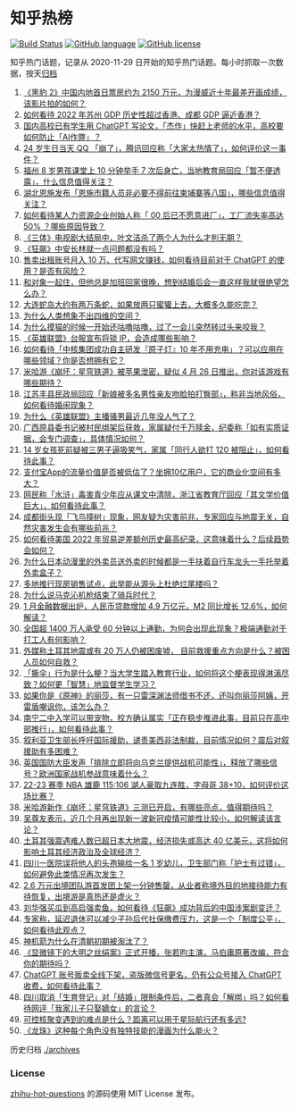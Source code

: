 # 知乎热榜
[![Build Status](https://github.com/ToWeLong/zhihu-hot-questions/workflows/CI/badge.svg)](https://github.com/ToWeLong/zhihu-hot-questions/actions)
[![GitHub language](https://img.shields.io/badge/language-golang-orange.svg)](https://golang.org/)
[![GitHub license](https://img.shields.io/github/license/ToWeLong/zhihu-hot-questions)](https://github.com/ToWeLong/zhihu-hot-questions/blob/main/LICENSE)

知乎热门话题，记录从 2020-11-29 日开始的知乎热门话题。每小时抓取一次数据，按天[归档](./archives)

<!-- BEGIN -->

1. [《黑豹 2》中国内地首日票房约为 2150 万元，为漫威近十年最差开画成绩，该影片拍的如何？](https://www.zhihu.com/question/582749295)
1. [如何看待 2022 年苏州 GDP 历史性超过香港、成都 GDP 逼近香港？](https://www.zhihu.com/question/582343412)
1. [国内高校已有学生用 ChatGPT 写论文，「杰作」快赶上老师的水平，高校要如何防止「AI作弊」？](https://www.zhihu.com/question/583132775)
1. [24 岁生日当天 QQ 「崩了」，腾讯回应称「大家太热情了」，如何评价这一事件？](https://www.zhihu.com/question/583144965)
1. [福州 8 岁男孩课堂上 10 分钟举手 7 次后身亡，当地教育局回应「暂不便透露」，什么信息值得关注？](https://www.zhihu.com/question/583135834)
1. [湖北恩施发布「恩施市籍人员非必要不得前往柬埔寨等八国」，哪些信息值得关注？](https://www.zhihu.com/question/582655146)
1. [如何看待某人力资源企业创始人称「 00 后已不愿意进厂」，工厂流失率高达 50% ？哪些原因导致？](https://www.zhihu.com/question/582925192)
1. [《三体》电视剧大结局中，叶文洁杀了两个人为什么才判无期？](https://www.zhihu.com/question/582301297)
1. [《狂飙》中安长林就一点问题都没有吗？](https://www.zhihu.com/question/581839339)
1. [售卖出租账号月入 10 万、代写网文赚钱，如何看待目前对于 ChatGPT 的使用？是否有风险？](https://www.zhihu.com/question/583129030)
1. [和对象一起住，但他总是加班回家很晚，想到结婚后会一直这样我就很绝望怎么办？](https://www.zhihu.com/question/581984563)
1. [大连蛇岛大约有两万条蛇，如果放两只蜜獾上去，大概多久能吃完？](https://www.zhihu.com/question/458741991)
1. [为什么人类想象不出四维的空间？](https://www.zhihu.com/question/40217873)
1. [为什么摸猫的时候一开始还咕噜咕噜，过了一会儿突然转过头来咬我？](https://www.zhihu.com/question/582624862)
1. [《英雄联盟》台服宣布将锁 IP，会造成哪些影响？](https://www.zhihu.com/question/583163266)
1. [如何看待「中核集团成功自主研发『原子灯』10 年不用充电」？可以应用在哪些领域？你是否想拥有它？](https://www.zhihu.com/question/583071413)
1. [米哈游《崩坏：星穹铁道》被苹果泄密，疑似 4 月 26 日推出，你对该游戏有哪些期待？](https://www.zhihu.com/question/583132303)
1. [江苏丰县民政局回应「新娘被多名男性亲友吻脸拍打臀部」，称非当地风俗，如何看待婚闹现象？](https://www.zhihu.com/question/583136134)
1. [为什么《英雄联盟》主播骚男最近几年没人气了？](https://www.zhihu.com/question/579015635)
1. [广西原县委书记被村民绑架后获救，家属疑付千万赎金，纪委称「如有实质证据，会专门调查」，具体情况如何？](https://www.zhihu.com/question/583155127)
1. [14 岁女孩死前疑被三男子逼吸笑气，家属「同行人欲打 120 被阻止」，如何看待此事？](https://www.zhihu.com/question/582927145)
1. [支付宝App的流量价值是否被低估了？坐拥10亿用户，它的商业化空间有多大？](https://www.zhihu.com/question/583135778)
1. [网民称「水浒」毒害青少年应从课文中清除，浙江省教育厅回应「其文学价值巨大」，如何看待此事？](https://www.zhihu.com/question/583149174)
1. [成都街头现「飞鸟撞树」现象，网友疑为灾害前兆，专家回应与地震无关，自然灾害发生会有哪些前兆？](https://www.zhihu.com/question/582984370)
1. [如何看待美国 2022 年贸易逆差额创历史最高纪录，这意味着什么？后续趋势会如何？](https://www.zhihu.com/question/582933346)
1. [为什么日本动漫里的外卖员送外卖的时候都是一手扶着自行车龙头一手托举着外卖盒子？](https://www.zhihu.com/question/582800097)
1. [多地推行现房销售试点，此举能从源头上杜绝烂尾楼吗？](https://www.zhihu.com/question/583035396)
1. [为什么说马克沁机枪结束了骑兵时代？](https://www.zhihu.com/question/525995577)
1. [1 月金融数据出炉，人民币贷款增加 4.9 万亿元，M2 同比增长 12.6%，如何解读？](https://www.zhihu.com/question/583202284)
1. [全国超 1400 万人承受 60 分钟以上通勤，为何会出现此现象？极端通勤对于打工人有何影响？](https://www.zhihu.com/question/583141317)
1. [外媒称土耳其地震或有 20 万人仍被困废墟， 目前救援重点方向是什么？被困人员如何自救？](https://www.zhihu.com/question/583137740)
1. [「撕伞」行为是什么梗？当大学生踏入教育行业，如何将这个梗表现得淋漓尽致？如何更「智慧」地监督学生学习？](https://www.zhihu.com/question/582948882)
1. [如果你是《原神》的丽莎，有一只雷深渊法师借书不还，还叫你丽莎阿姨，开雷盾嘲讽你，该怎么办？](https://www.zhihu.com/question/582977930)
1. [南宁二中入学可以带宠物，校方确认属实「正在稳步推进此事，目前只在高中部推行」，如何看待此事？](https://www.zhihu.com/question/582938743)
1. [叙利亚卫生部长呼吁国际援助，谴责美西非法制裁，目前情况如何？震后对叙援助有多困难？](https://www.zhihu.com/question/582798530)
1. [英国国防大臣发声「排除立即将向乌克兰提供战机可能性」，释放了哪些信号？欧洲国家战机参战意味着什么？](https://www.zhihu.com/question/583047397)
1. [22-23 赛季 NBA 雄鹿 115:106 湖人豪取九连胜，字母哥 38+10，如何评价这场比赛？](https://www.zhihu.com/question/583143923)
1. [米哈游新作《崩坏：星穹铁道》三测已开启，有哪些亮点，值得期待吗？](https://www.zhihu.com/question/583145042)
1. [吴尊友表示，近几个月再出现新一波新冠疫情可能性比较小，如何解读该言论？](https://www.zhihu.com/question/582961315)
1. [土耳其强震遇难人数已超日本大地震，经济损失或高达 40 亿美元，这将如何影响土耳其经济政治及全球经济？](https://www.zhihu.com/question/583139583)
1. [四川一医院误将他人的头孢输给一名 1 岁幼儿，卫生部门称「护士有过错」，如何避免此类情况再次发生？](https://www.zhihu.com/question/582642233)
1. [2.6 万元出境团队游首发团上架一分钟售罄，从业者称境外目的地接待能力有待恢复，出境游是真热还是虚火？](https://www.zhihu.com/question/582581954)
1. [刘华强买瓜到高启强卖鱼，如何看待《狂飙》成功背后的中国涉案剧变迁？](https://www.zhihu.com/question/582917153)
1. [专家称，延迟退休可以减少子孙后代社保缴费压力，这是一个「制度公平」，如何看待此观点？](https://www.zhihu.com/question/583205512)
1. [神机箭为什么在清朝初期被淘汰了？](https://www.zhihu.com/question/582916922)
1. [《显微镜下的大明之丝绢案》正式开播，张若昀主演，马伯庸原著改编，符合你的期待吗？](https://www.zhihu.com/question/582585740)
1. [ChatGPT 账号贩卖全线下架，盗版微信号更名，仍有公众号接入 ChatGPT 收费，如何看待此事？](https://www.zhihu.com/question/582948141)
1. [四川取消「生育登记」对「结婚」限制条件后，二者真会「解绑」吗？如何看待网评「我家儿子只娶嫡女」的言论？](https://www.zhihu.com/question/583167820)
1. [可控核聚变遇到的难点是什么？距离可以用于星际航行还有多远?](https://www.zhihu.com/question/582784180)
1. [《龙珠》这种每个角色没有独特技能的漫画为什么能火？](https://www.zhihu.com/question/575258041)

<!-- END -->

历史归档 [./archives](./archives)


### License
[zhihu-hot-questions](https://github.com/towelong/zhihu-hot-questions) 的源码使用 MIT License 发布。